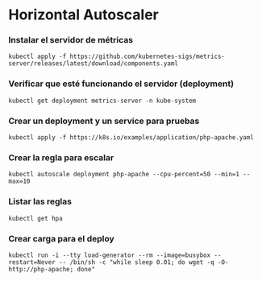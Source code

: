 # Horizontal Autoscaler

### Instalar el servidor de métricas

```
kubectl apply -f https://github.com/kubernetes-sigs/metrics-server/releases/latest/download/components.yaml
```

### Verificar que esté funcionando el servidor (deployment)

```
kubectl get deployment metrics-server -n kube-system
```

### Crear un deployment y un service para pruebas

```
kubectl apply -f https://k8s.io/examples/application/php-apache.yaml
```

### Crear la regla para escalar

```
kubectl autoscale deployment php-apache --cpu-percent=50 --min=1 --max=10
```

### Listar las reglas

```
kubectl get hpa
```

### Crear carga para el deploy

```
kubectl run -i --tty load-generator --rm --image=busybox --restart=Never -- /bin/sh -c "while sleep 0.01; do wget -q -O- http://php-apache; done"
```
